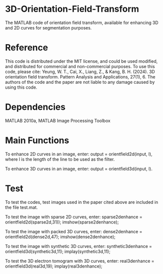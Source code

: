 # 3D-Orientation-Field-Transform
The MATLAB code of orientation field transform, available for enhancing 3D and 2D curves for segmentation purposes.

# Reference
This code is distributed under the MIT license, and could be used modified, and distributed for commercial and non-commercial purposes. To use this code, please cite: Yeung, W. T., Cai, X., Liang, Z., & Kang, B. H. (2024). 3D orientation field transform. Pattern Analysis and Applications, 27(1), 6. The authors of the code and the paper are not liable to any damage caused by using this code.

# Dependencies
MATLAB 2010a, MATLAB Image Processing Toolbox

# Main Functions
To enhance 2D curves in an image, enter: output = orientfield2d(input, l), where l is the length of the line to be used as the filter.

To enhance 3D curves in an image, enter: output = orientfield3d(input, l).

# Test
To test the codes, test images used in the paper cited above are included in the file test.mat.

To test the image with sparse 2D curves, enter: sparse2denhance = orientfield2d(sparse2d,31)); imshow(sparse2denhance);

To test the image with packed 3D curves, enter: dense2denhance = orientfield2d(dense2d,47); imshow(dense2denhance);

To test the image with synthetic 3D curves, enter: synthetic3denhance = orientfield3d(synthetic3d,11); implay(synthetic3d,11);

To test the 3D electron tomogram with 3D curves, enter: real3denhance = orientfield3d(real3d,19); implay(real3denhance);
